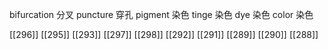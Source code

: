 




bifurcation 分叉
puncture 穿孔
pigment 染色
tinge 染色
dye 染色
color 染色

[[296]]
[[295]]
[[293]]
[[297]]
[[298]]
[[292]]
[[291]]
[[289]]
[[290]]
[[288]]